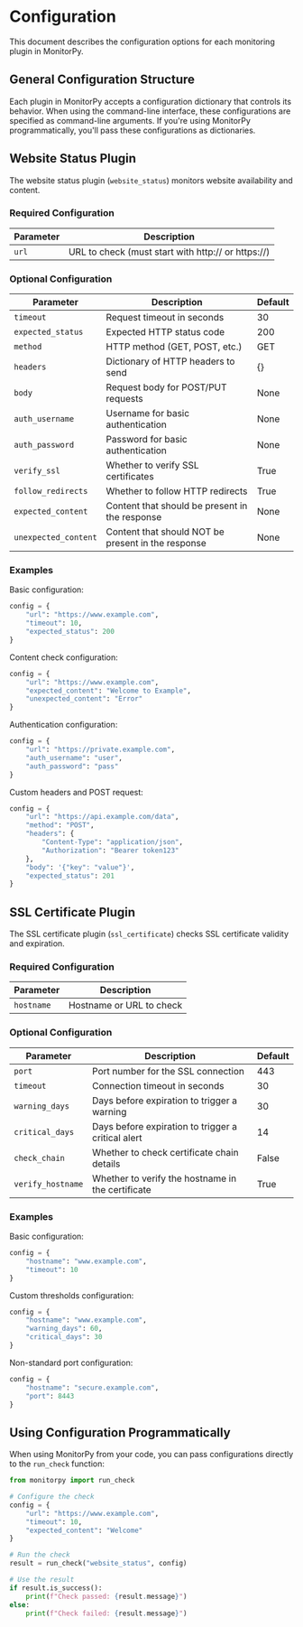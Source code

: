 # Configuration

This document describes the configuration options for each monitoring plugin in MonitorPy.

## General Configuration Structure

Each plugin in MonitorPy accepts a configuration dictionary that controls its behavior. When using the command-line interface, these configurations are specified as command-line arguments. If you're using MonitorPy programmatically, you'll pass these configurations as dictionaries.

## Website Status Plugin

The website status plugin (`website_status`) monitors website availability and content.

### Required Configuration

| Parameter | Description |
|-----------|-------------|
| `url` | URL to check (must start with http:// or https://) |

### Optional Configuration

| Parameter | Description | Default |
|-----------|-------------|---------|
| `timeout` | Request timeout in seconds | 30 |
| `expected_status` | Expected HTTP status code | 200 |
| `method` | HTTP method (GET, POST, etc.) | GET |
| `headers` | Dictionary of HTTP headers to send | {} |
| `body` | Request body for POST/PUT requests | None |
| `auth_username` | Username for basic authentication | None |
| `auth_password` | Password for basic authentication | None |
| `verify_ssl` | Whether to verify SSL certificates | True |
| `follow_redirects` | Whether to follow HTTP redirects | True |
| `expected_content` | Content that should be present in the response | None |
| `unexpected_content` | Content that should NOT be present in the response | None |

### Examples

Basic configuration:
```python
config = {
    "url": "https://www.example.com",
    "timeout": 10,
    "expected_status": 200
}
```

Content check configuration:
```python
config = {
    "url": "https://www.example.com",
    "expected_content": "Welcome to Example",
    "unexpected_content": "Error"
}
```

Authentication configuration:
```python
config = {
    "url": "https://private.example.com",
    "auth_username": "user",
    "auth_password": "pass"
}
```

Custom headers and POST request:
```python
config = {
    "url": "https://api.example.com/data",
    "method": "POST",
    "headers": {
        "Content-Type": "application/json",
        "Authorization": "Bearer token123"
    },
    "body": '{"key": "value"}',
    "expected_status": 201
}
```

## SSL Certificate Plugin

The SSL certificate plugin (`ssl_certificate`) checks SSL certificate validity and expiration.

### Required Configuration

| Parameter | Description |
|-----------|-------------|
| `hostname` | Hostname or URL to check |

### Optional Configuration

| Parameter | Description | Default |
|-----------|-------------|---------|
| `port` | Port number for the SSL connection | 443 |
| `timeout` | Connection timeout in seconds | 30 |
| `warning_days` | Days before expiration to trigger a warning | 30 |
| `critical_days` | Days before expiration to trigger a critical alert | 14 |
| `check_chain` | Whether to check certificate chain details | False |
| `verify_hostname` | Whether to verify the hostname in the certificate | True |

### Examples

Basic configuration:
```python
config = {
    "hostname": "www.example.com",
    "timeout": 10
}
```

Custom thresholds configuration:
```python
config = {
    "hostname": "www.example.com",
    "warning_days": 60,
    "critical_days": 30
}
```

Non-standard port configuration:
```python
config = {
    "hostname": "secure.example.com",
    "port": 8443
}
```

## Using Configuration Programmatically

When using MonitorPy from your code, you can pass configurations directly to the `run_check` function:

```python
from monitorpy import run_check

# Configure the check
config = {
    "url": "https://www.example.com",
    "timeout": 10,
    "expected_content": "Welcome"
}

# Run the check
result = run_check("website_status", config)

# Use the result
if result.is_success():
    print(f"Check passed: {result.message}")
else:
    print(f"Check failed: {result.message}")
```
